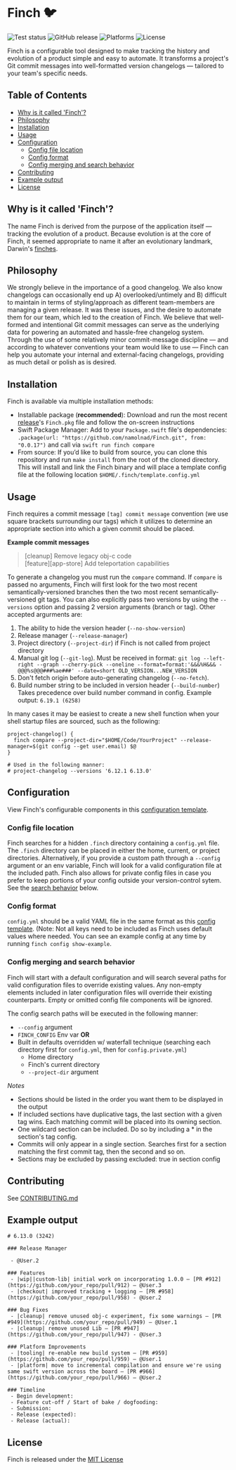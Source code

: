 # Finch 🐦
![Test status](https://img.shields.io/github/workflow/status/namolnad/Finch/Test.svg?color=blue&include_prereleases&style=for-the-badge)
![GitHub release](https://img.shields.io/github/release-pre/namolnad/Finch.svg?color=blue&style=for-the-badge)
![Platforms](https://img.shields.io/badge/Platforms-MacOS_Linux-Blue.svg?style=for-the-badge)
![License](https://img.shields.io/badge/License-MIT-Blue.svg?style=for-the-badge)

Finch is a configurable tool designed to make tracking the history and evolution of a product simple and easy to automate. It transforms a project's Git commit messages into well-formatted version changelogs — tailored to your team's specific needs.

## Table of Contents
- [Why is it called 'Finch'?](#why-is-it-called-finch)
- [Philosophy](#philosophy)
- [Installation](#installation)
- [Usage](#usage)
- [Configuration](#configuration)
  - [Config file location](#config-file-location)
  - [Config format](#config-format)
  - [Config merging and search behavior](#config-merging-and-search-behavior)
- [Contributing](#contributing)
- [Example output](#example-output)
- [License](#license)

## Why is it called 'Finch'?
The name Finch is derived from the purpose of the application itself — tracking the evolution of a product. Because evolution is at the core of Finch, it seemed appropriate to name it after an evolutionary landmark, Darwin's [finches](https://bit.ly/2TJZlnb).

## Philosophy
We strongly believe in the importance of a good changelog. We also know changelogs can occasionally end up A) overlooked/untimely and B) difficult to maintain in terms of styling/approach as different team-members are managing a given release. It was these issues, and the desire to automate them for our team, which led to the creation of Finch. We believe that well-formed and intentional Git commit messages can serve as the underlying data for powering an automated and hassle-free changelog system. Through the use of some relatively minor commit-message discipline — and according to whatever conventions your team would like to use — Finch can help you automate your internal and external-facing changelogs, providing as much detail or polish as is desired.

## Installation
Finch is available via multiple installation methods:
- Installable package (**recommended**): Download and run the most recent [release](https://github.com/namolnad/Finch/releases)'s `Finch.pkg` file and follow the on-screen instructions
- Swift Package Manager: Add to your `Package.swift` file's dependencies: `.package(url: "https://github.com/namolnad/Finch.git", from: "0.0.17")` and call via `swift run finch compare`
- From source: If you’d like to build from source, you can clone this repository and run `make install` from the root of the cloned directory. This will install and link the Finch binary and will place a template config file at the following location `$HOME/.finch/template.config.yml`


## Usage
Finch requires a commit message `[tag] commit message` convention (we use square brackets surrounding our tags) which it utilizes to determine an appropriate section into which a given commit should be placed.

**Example commit messages**
> [cleanup] Remove legacy obj-c code  
> [feature][app-store] Add teleportation capabilities

To generate a changelog you must run the `compare` command. If `compare` is passed no arguments, Finch will first look for the two most recent semantically-versioned branches then the two most recent semantically-versioned git tags. You can also explicitly pass two versions by using the `--versions` option and passing 2 version arguments (branch or tag). Other accepted argurments are:
1. The ability to hide the version header (`--no-show-version`)
1. Release manager (`--release-manager`)
1. Project directory (`--project-dir`) if Finch is not called from project directory
1. Manual git log (`--git-log`). Must be received in format: `git log --left-right --graph --cherry-pick --oneline --format=format:'&&&%H&&& - @@@%s@@@###%ae###' --date=short OLD_VERSION...NEW_VERSION`
1. Don't fetch origin before auto-generating changelog (`--no-fetch`).
1. Build number string to be included in version header (`--build-number`) Takes precedence over build number command in config. Example output: `6.19.1 (6258)`

In many cases it may be easiest to create a new shell function when your shell startup files are sourced, such as the following:

```
project-changelog() {
  finch compare --project-dir="$HOME/Code/YourProject" --release-manager=$(git config --get user.email) $@
}

# Used in the following manner:
# project-changelog --versions '6.12.1 6.13.0'
```

## Configuration
View Finch's configurable components in this [configuration template](Resources/template.config.yml).

### Config file location
Finch searches for a hidden `.finch` directory containing a `config.yml` file. The `.finch` directory can be placed in either the home, current, or project directories. Alternatively, if you provide a custom path through a `--config` argument or an env variable, Finch will look for a valid configuration file at the included path. Finch also allows for private config files in case you prefer to keep portions of your config outside your version-control sytem. See the [search behavior](#config-merging-and-search-behavior) below.

### Config format
`config.yml` should be a valid YAML file in the same format as this [config template](Resources/template.config.yml). (Note: Not all keys need to be included as Finch uses default values where needed. You can see an example config at any time by running `finch config show-example`.

### Config merging and search behavior
Finch will start with a default configuration and will search several paths for valid configuration files to override existing values. Any non-empty elements included in later configuration files will override their existing counterparts. Empty or omitted config file components will be ignored.

The config search paths will be executed in the following manner:
- `--config` argument
- `FINCH_CONFIG` Env var
__OR__
- Built in defaults overridden w/ waterfall technique (searching each directory first for `config.yml`, then for `config.private.yml`)
  - Home directory
  - Finch's current directory
  - `--project-dir` argument

*Notes*
- Sections should be listed in the order you want them to be displayed in the output
- If included sections have duplicative tags, the last section with a given tag wins. Each matching commit will be placed into its owning section.
- One wildcard section can be included. Do so by including a * in the section's tag config.
- Commits will only appear in a single section. Searches first for a section matching the first commit tag, then the second and so on.
- Sections may be excluded by passing excluded: true in section config

## Contributing
See [CONTRIBUTING.md](CONTRIBUTING.md)

## Example output
```
# 6.13.0 (3242)

### Release Manager

 - @User.2

### Features
 - |wip||custom-lib| initial work on incorporating 1.0.0 — [PR #912](https://github.com/your_repo/pull/912) — @User.3
 - |checkout| improved tracking + logging — [PR #958](https://github.com/your_repo/pull/958) - @User.2

### Bug Fixes
 - |cleanup| remove unused obj-c experiment, fix some warnings — [PR #949](https://github.com/your_repo/pull/949) — @User.1
 - |cleanup| remove unused Lib — [PR #947](https://github.com/your_repo/pull/947) - @User.3

### Platform Improvements
 - |tooling| re-enable new build system — [PR #959](https://github.com/your_repo/pull/959) — @User.1
 - |platform| move to incremental compilation and ensure we're using same swift version across the board — [PR #966](https://github.com/your_repo/pull/966) — @User.2

### Timeline
 - Begin development:
 - Feature cut-off / Start of bake / dogfooding:
 - Submission:
 - Release (expected):
 - Release (actual):

```

## License
Finch is released under the [MIT License](LICENSE.md)
